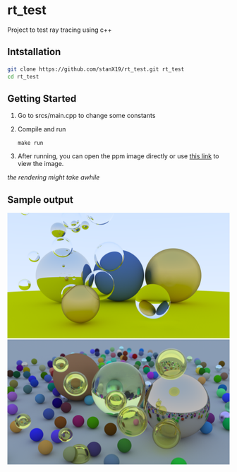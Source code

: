 # rt_test

Project to test ray tracing using c++

## Intstallation

```bash
git clone https://github.com/stanX19/rt_test.git rt_test
cd rt_test
```

## Getting Started

1. Go to srcs/main.cpp to change some constants

2. Compile and run

	```
	make run
	```

3. After running, you can open the ppm image directly or use [this link](https://www.cs.rhodes.edu/welshc/COMP141_F16/ppmReader.html) to view the image.

_the rendering might take awhile_

## Sample output

![img1](sample_output/raytrace4.png)
![img2](sample_output/raytrace6.png)